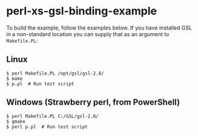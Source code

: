 # perl-xs-gsl-binding-example

To build the example, follow the examples below. If you have installed GSL in a non-standard
location you can supply that as an argument to `Makefile.PL`:

## Linux

```
$ perl Makefile.PL /opt/gsl/gsl-2.8/
$ make
$ p.pl  # Run test script
```

## Windows (Strawberry perl, from PowerShell)

```
$ perl Makefile.PL C:/GSL/gsl-2.8/
$ gmake
$ perl p.pl  # Run test script
```
